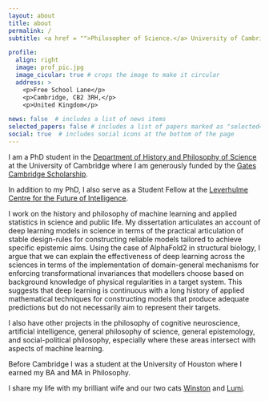 ```yaml
---
layout: about
title: about
permalink: /
subtitle: <a href = "">Philosopher of Science.</a> University of Cambridge.

profile:
  align: right
  image: prof_pic.jpg
  image_cicular: true # crops the image to make it circular
  address: >
    <p>Free School Lane</p>
    <p>Cambridge, CB2 3RH,</p>
    <p>United Kingdom</p>

news: false  # includes a list of news items
selected_papers: false # includes a list of papers marked as "selected={true}"
social: true  # includes social icons at the bottom of the page
---
```


I am a PhD student in the [Department of History and Philosophy of Science](https://www.hps.cam.ac.uk) at the University of Cambridge where I am generously funded by the [Gates Cambridge Scholarship](https://www.gatescambridge.org/biography/18408/).

In addition to my PhD, I also serve as a Student Fellow at the [Leverhulme Centre for the Future of Intelligence](http://lcfi.ac.uk).

I work on the history and philosophy of machine learning and applied statistics in science and public life. My dissertation articulates an account of deep learning models in science in terms of the practical articulation of stable design-rules for constructing reliable models tailored to achieve specific epistemic aims. Using the case of AlphaFold2 in structural biology, I argue that we can explain the effectiveness of deep learning across the sciences in terms of the implementation of domain-general mechanisms for enforcing transformational invariances that modellers choose based on background knowledge of physical regularities in a target system. This suggests that deep learning is continuous with a long history of applied mathematical techniques for constructing models that produce adequate predictions but do not necessarily aim to represent their targets.

<!-- I emphasize the theoretical foundations of statistical learning as a source of pragmatic understanding, which involves empirically tested methods of engineering models that facilitate reliable prediction and control. This approach leads me to consider conceptual issues with prominent validation methods, including cross-validation, calibration, and uncertainty estimation, contrasting these contemporary practices with parallels in the history of scientific instruments.
 -->
<!-- My current research broadly concerns the epistemic, moral, and political significance of machine learning in science and public life. Tackling these issues leads me to confront fundamental questions concerning the role non-epistemic values in science and technology, the relationship between various conceptions of objectivity and trust, and the nature and importance of uncertainty estimates for responsibility. 
 -->
I also have other projects in the philosophy of cognitive neuroscience, artificial intelligence, general philosophy of science, general epistemology, and social-political philosophy, especially where these areas intersect with aspects of machine learning. 

Before Cambridge I was a student at the University of Houston where I earned my BA and MA in Philosophy.

I share my life with my brilliant wife and our two cats <a target = "_blank" href="assets/img/winston.jpg">Winston</a> and <a target = "_blank" href="assets/img/lumi.jpg">Lumi</a>.

